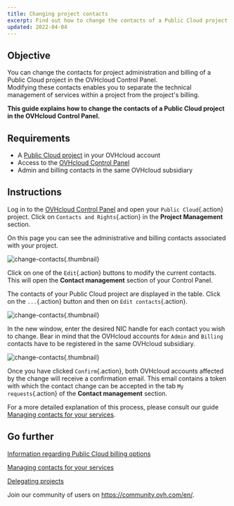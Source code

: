 ```yaml
---
title: Changing project contacts
excerpt: Find out how to change the contacts of a Public Cloud project
updated: 2022-04-04
---
```


## Objective

You can change the contacts for project administration and billing of a Public Cloud project in the OVHcloud Control Panel.<br>
Modifying these contacts enables you to separate the technical management of services within a project from the project's billing.

**This guide explains how to change the contacts of a Public Cloud project in the OVHcloud Control Panel.**

## Requirements

- A [Public Cloud project](https://www.ovhcloud.com/en-ie/public-cloud/) in your OVHcloud account
- Access to the [OVHcloud Control Panel](https://www.ovh.com/auth/?action=gotomanager&from=https://www.ovh.ie/&ovhSubsidiary=ie)
- Admin and billing contacts in the same OVHcloud subsidiary

## Instructions

Log in to the [OVHcloud Control Panel](https://www.ovh.com/auth/?action=gotomanager&from=https://www.ovh.ie/&ovhSubsidiary=ie) and open your `Public Cloud`{.action} project. Click on `Contacts and Rights`{.action} in the **Project Management** section.

On this page you can see the administrative and billing contacts associated with your project.

![change-contacts](images/contact1.png){.thumbnail}

Click on one of the `Edit`{.action} buttons to modify the current contacts. This will open the **Contact management** section of your Control Panel.

The contacts of your Public Cloud project are displayed in the table. Click on the `...`{.action} button and then on `Edit contacts`{.action}.

![change-contacts](images/contactchange.png){.thumbnail}

In the new window, enter the desired NIC handle for each contact you wish to change. Bear in mind that the OVHcloud accounts for `Admin` and `Billing` contacts have to be registered in the same OVHcloud subsidiary.

![change-contacts](images/contactchange1.png){.thumbnail}

Once you have clicked `Confirm`{.action}, both OVHcloud accounts affected by the change will receive a confirmation email. This email contains a token with which the contact change can be accepted in the tab `My requests`{.action} of the **Contact management** section.

For a more detailed explanation of this process, please consult our guide [Managing contacts for your services](/pages/account_and_service_management/account_information/managing_contacts).

## Go further

[Information regarding Public Cloud billing options](/pages/public_cloud/compute/analyze_billing)

[Managing contacts for your services](/pages/account_and_service_management/account_information/managing_contacts)

[Delegating projects](/pages/public_cloud/compute/delegate_projects)

Join our community of users on <https://community.ovh.com/en/>.